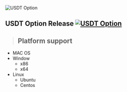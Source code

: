![USDT Option](https://user-images.githubusercontent.com/5779148/71112447-75386600-2206-11ea-993f-2de6e6fbb1d8.png)

## USDT Option Release [![USDT Option](https://img.shields.io/badge/USDT-Option-green.svg)](https://github.com/Him-Talk/usdtoption)

> ## **Platform support**

- MAC OS
- Window
  - x86
  - x64
- Linux
  - Ubuntu
  - Centos
  
